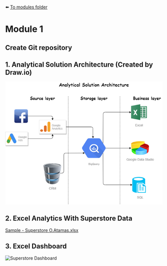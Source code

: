 :arrow_left: [To modules folder](https://github.com/AtamasBass/DE-101)
# Module 1
## Create Git repository 
## 1. Analytical Solution Architecture (Created by Draw.io)
![Analytical Solution Architecture](https://raw.githubusercontent.com/AtamasBass/DE-101/master/Module1/Analytical%20Solution%20Architecture.png)
## 2. Excel Analytics With Superstore Data 
[Sample - Superstore O.Atamas.xlsx](https://github.com/AtamasBass/DE-101/blob/master/Module1/Sample%20-%20Superstore%20O.Atamas.xlsx)
## 3. Excel Dashboard
![Superstore Dashboard](https://raw.githubusercontent.com/AtamasBass/DE-101/master/Module1/Superstore%20Dashboard%20%E2%84%962%20by%20O.Atamas.png)
